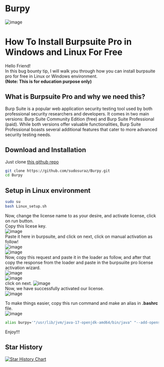 # Burpy
![image](https://github.com/sudosuraz/Burpy/assets/81553118/5fabe318-0a96-4696-beb9-e5e4ea82513a)
#  How To Install Burpsuite Pro in Windows and Linux For Free
Hello Friend!  
In this bug bounty tip, I will walk you through how you can install burpsuite pro for free in Linux or Windows environment.  
**(Note: This is for education purpose only)**  
##  What is Burpsuite Pro and why we need this?
Burp Suite is a popular web application security testing tool used by both professional security researchers and developers. It comes in two main versions: Burp Suite Community Edition (free) and Burp Suite Professional (paid). While both versions offer valuable functionalities, Burp Suite Professional boasts several additional features that cater to more advanced security testing needs.  
##  Download and Installation
Just clone [this github repo](https://github.com/sudosuraz/Burpy)  
```bash
git clone https://github.com/sudosuraz/Burpy.git  
cd Burpy  
```
##  Setup in Linux environment
```bash
sudo su
bash Linux_setup.sh  
```
Now, change the license name to as your desire, and activate license, click on run button.  
Copy this licese key.  
![image](https://github.com/sudosuraz/sudosuraz.github.io/assets/81553118/7da39eef-fdd7-4d56-91ec-136d06ac9c01)  
Paste it here in burpsuite, and click on next, click on manual activation as follow!  
![image](https://github.com/sudosuraz/sudosuraz.github.io/assets/81553118/a9f1aeab-1195-4e5d-abfc-61b647985798)  
![image](https://github.com/sudosuraz/sudosuraz.github.io/assets/81553118/e3c66783-6989-44d0-845d-4a4966d77714)  
Now, copy this request and paste it in the loader as follow, and after that copy the response from the loader and paste in the
burpsuiite pro license activation wizard.  
![image](https://github.com/sudosuraz/sudosuraz.github.io/assets/81553118/ff1b3988-2f88-42a5-b75c-92d2d511fd7c)  
![image](https://github.com/sudosuraz/sudosuraz.github.io/assets/81553118/108d2619-2cfc-42a4-8b0e-862f0e3ac2b8)  
click on next.
![image](https://github.com/sudosuraz/sudosuraz.github.io/assets/81553118/a392db33-5f3b-43d8-988b-89d38d7b5ead)  
Now, we have successfully activated our license.  
![image](https://github.com/sudosuraz/sudosuraz.github.io/assets/81553118/f34fa03c-35de-4fb4-825e-1f684b746511)

To make things easier, copy this run command and make an alias in **.bashrc** file.  
![image](https://github.com/sudosuraz/sudosuraz.github.io/assets/81553118/b9b83a97-9598-40ca-9cde-000fa37b1866)
```bash
alias burpy='"/usr/lib/jvm/java-17-openjdk-amd64/bin/java" "--add-opens=java.desktop/javax.swing=ALL-UNNAMED" "--add-opens=java.base/java.lang=ALL-UNNAMED" "--add-opens=java.base/jdk.internal.org.objectweb.asm=ALL-UNNAMED" "--add-opens=java.base/jdk.internal.org.objectweb.asm.tree=ALL-UNNAMED" "--add-opens=java.base/jdk.internal.org.objectweb.asm.Opcodes=ALL-UNNAMED" "-javaagent:/usr/share/burpsuite/loader.jar" "-noverify" "-jar" "/usr/share/burpsuite/burpsuite_pro_v2023-12-1.jar" '
```  
Enjoy!!!  

## Star History

<a href="https://star-history.com/#sudosuraz/Burpy&Date">
 <picture>
   <source media="(prefers-color-scheme: dark)" srcset="https://api.star-history.com/svg?repos=sudosuraz/Burpy&type=Date&theme=dark" />
   <source media="(prefers-color-scheme: light)" srcset="https://api.star-history.com/svg?repos=sudosuraz/Burpy&type=Date" />
   <img alt="Star History Chart" src="https://api.star-history.com/svg?repos=sudosuraz/Burpy&type=Date" />
 </picture>
</a>

